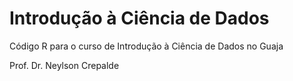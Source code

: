 # Introdução à Ciência de Dados
Código R para o curso de Introdução à Ciência de Dados no Guaja

Prof. Dr. Neylson Crepalde
